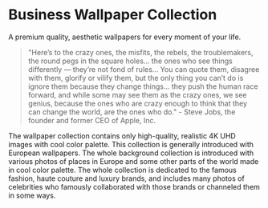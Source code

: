 # Business Wallpaper Collection

A premium quality, aesthetic wallpapers for every moment of your life.

> "Here’s to the crazy ones, the misfits, the rebels, the troublemakers, the round pegs in the square holes… the ones who see things differently — they’re not fond of rules… You can quote them, disagree with them, glorify or vilify them, but the only thing you can’t do is ignore them because they change things… they push the human race forward, and while some may see them as the crazy ones, we see genius, because the ones who are crazy enough to think that they can change the world, are the ones who do." - Steve Jobs, the founder and former CEO of Apple, Inc.

The wallpaper collection contains only high-quality, realistic 4K UHD images with cool color palette. This collection is generally introduced with European wallpapers. The whole background collection is introduced with various photos of places in Europe and some other parts of the world made in cool color palette. The whole collection is dedicated to the famous fashion, haute couture and luxury brands, and includes many photos of celebrities who famously collaborated with those brands or channeled them in some ways.
